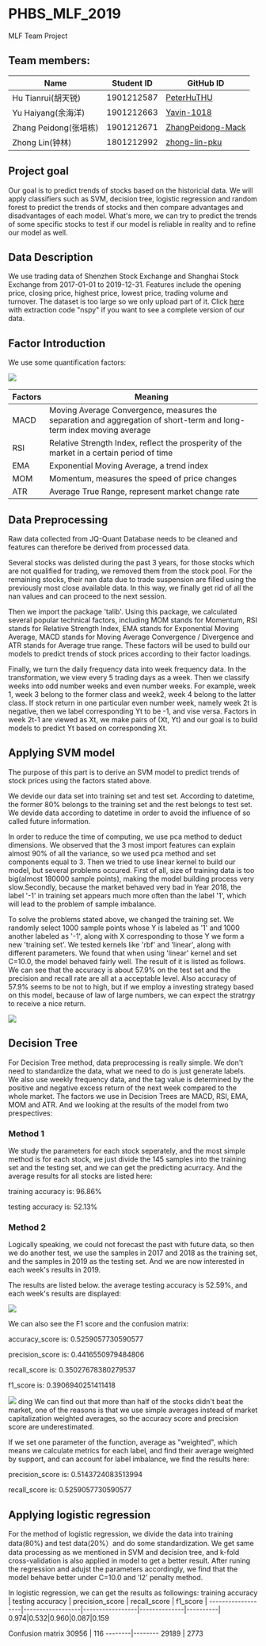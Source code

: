 # PHBS_MLF_2019
MLF Team Project

## Team members:
Name                   |     Student ID    |     GitHub ID
-----------------------|-------------------|---------------------------------
Hu Tianrui(胡天锐) | 1901212587 | [PeterHuTHU](https://github.com/PeterHuTHU)
Yu Haiyang(余海洋) | 1901212663 | [Yavin-1018](https://github.com/Yavin-1018)
Zhang Peidong(张培栋) | 1901212671 | [ZhangPeidong-Mack](https://github.com/ZhangPeidong-Mack)
Zhong Lin(钟林) | 1801212992 | [zhong-lin-pku](https://github.com/zhong-lin-pku)

## Project goal
Our goal is to predict trends of stocks based on the historicial data. We will apply classifiers such as SVM, decision tree, logistic regression and random forest to predict the trends of stocks and then compare advantages and disadvantages of each model. What's more, we can try to predict the trends of some specific stocks to test if our model is reliable in reality and to refine our model as well.

## Data Description
We use trading data of Shenzhen Stock Exchange and Shanghai Stock Exchange from 2017-01-01 to 2019-12-31. Features include the opening price, closing price, highest price, lowest price, trading volume and turnover. The dataset is too large so we only upload part of it. Click [here](https://pan.baidu.com/s/1aaYOzaOtSxtKzsZU-PMNlg) with extraction code "nspy" if you want to see a complete version of our data.


## Factor Introduction
We use some quantification factors: 

<img src='image/pic_factors.bmp' align='center'/>

Factors |                                           Meaning                                                                          |
--------|----------------------------------------------------------------------------------------------------------------------------|
  MACD  | Moving Average Convergence, measures the separation and aggregation of short-term and long-term index moving average
  RSI   |Relative Strength Index, reflect the prosperity of the market in a certain period of time
  EMA   |Exponential Moving Average, a trend index 
  MOM   |Momentum, measures the speed of price changes
  ATR   |Average True Range, represent market change rate

## Data Preprocessing
Raw data collected from JQ-Quant Database needs to be cleaned and features can therefore be derived from processed data. 

Several stocks was delisted during the past 3 years, for those stocks which are not qualified for trading, we removed them from the stock pool. For the remaining stocks, their nan data due to trade suspension are filled using the previously most close available data. In this way, we finally get rid of all the nan values and can proceed to the next session.

Then we import the package 'talib'. Using this package, we calculated several popular technical factors, including MOM stands for Momentum, RSI stands for Relative Strength Index, EMA stands for Exponential Moving Average, MACD stands for Moving Average Convergence / Divergence and ATR stands for Average true range. These factors will be used to build our models to predict trends of stock prices according to their factor loadings.

Finally, we turn the daily frequency data into week frequency data. In the transformation, we view every 5 trading days as a week. Then we classify weeks into odd number weeks and even number weeks. For example, week 1, week 3 belong to the former class and week2, week 4 belong to the latter class. If stock return in one particular even number week, namely week 2t is negative, then we label corresponding Yt to be -1, and vise versa. Factors in week 2t-1 are viewed as Xt, we make pairs of (Xt, Yt) and our goal is to build models to predict Yt based on corresponding Xt.
## Applying SVM model
The purpose of this part is to derive an SVM model to predict trends of stock prices using the factors stated above.

We devide our data set into training set and test set. According to datetime, the former 80% belongs to the training set and the rest belongs to test set. We devide data according to datetime in order to avoid the influence of so called future information.

In order to reduce the time of computing, we use pca method to deduct dimensions. We observed that the 3 most import features can explain almost 90% of all the variance, so we used pca method and set components equal to 3. 
Then we tried to use linear kernel to build our model, but several problems occured. First of all, size of training data is too big(almost 180000 sample points), making the model building process very slow.Secondly, because the market behaved very bad in Year 2018, the label '-1' in training set appears much more often than the label '1', which will lead to the problem of sample imbalance.

To solve the problems stated above, we changed the training set. We randomly select 1000 sample points whose Y is labeled as '1' and 1000 another labeled as '-1', along with X corresponding to those Y we form a new 'training set'. We tested kernels like 'rbf' and 'linear', along with different parameters. We found that when using 'linear' kernel and set C=10.0, the model behaved fairly well. The result of it is listed as follows. We can see that the accuracy is about 57.9% on the test set and the precision and recall rate are all at a acceptable level. Also accuracy of 57.9% seems to be not to high, but if we employ a investing strategy based on this model, because of law of large numbers, we can expect the stratrgy to receive a nice return.

![](https://github.com/PeterHuTHU/PHBS_MLF_2019/blob/master/3.png)

## Decision Tree
For Decision Tree method, data preprocessing is really simple. We don't need to standardize the data, what we need to do is just generate labels. We also use weekly frequency data, and the tag value is determined by the positive and negative excess return of the next week compared to the whole market. The factors we use in Decision Trees are MACD, RSI, EMA, MOM and ATR. And we looking at the results of the model from two prespectives: 
### Method 1
We study the parameters for each stock seperately, and the most simple method is for each stock, we just divide the 145 samples into the training set and the testing set, and we can get the predicting acurracy.
And the average results for all stocks are listed here: 

training accuracy is:  96.86%

testing accuracy is:  52.13%
### Method 2
Logically speaking, we could not forecast the past with future data, so then we do another test, we use the samples in 2017 and 2018 as the training set, and the samples in 2019 as the testing set. And we are now interested in each week's results in 2019. 

The results are listed below. the average testing accuracy is 52.59%, and each week's results are displayed:

![](image/pic_decision_tree.bmp)

We can also see the F1 score and the confusion matrix:

accuracy_score is: 0.5259057730590577

precision_score is:  0.4416550979484806

recall_score is:  0.35027678380279537

f1_score is:  0.3906940251411418

![](image/pic_confusion_matrix.bmp)
ding
We can find out that more than half of the stocks didn't beat the market, one of the reasons is that we use simple averages instead of market capitalization weighted averages, so the accuracy score and precision score are underestimated. 

If we set one parameter of the function, average as "weighted", which means we calculate metrics for each label, and find their average weighted by support, and can account for label imbalance, we find the results here: 

precision_score is:  0.5143724083513994

recall_score is:  0.5259057730590577

## Applying logistic regression
For the method of logistic regression, we divide the data into training data(80%) and test data(20%）and do some standardization. We get same data processing as we mentioned in SVM and decision tree, and k-fold cross-validation is also applied in model to get a better result. After runing the regression and adujst the parameters accordingly, we find that the model behave better under C=10.0 and 'l2' penalty method.

In logistic regression, we can get the results as followings:
training accuracy  | testing accuracy | precision_score | recall_score | f1_score |
-------------------|------------------|-----------------|--------------|----------|
0.974|0.532|0.960|0.087|0.159

Confusion matrix 
30956   | 116
--------|--------
29189   | 2773
